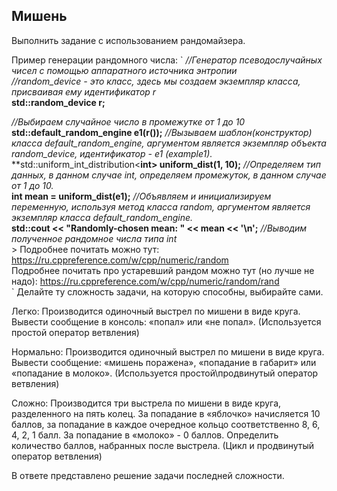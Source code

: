 <h2>Мишень</h2>
Выполнить задание с использованием рандомайзера.

Пример генерации рандомного числа:
`
*//Генератор псеводослучайных чисел с помощью аппаратного источника энтропии* <br>
*//random_device - это класс, здесь мы создаем экземпляр класса, присваивая ему идентификатор r* <br>
**std::random_device r;** <br>
 
*//Выбираем случайное число в промежутке от 1 до 10* <br>
**std::default_random_engine e1(r());** *//Вызываем шаблон(конструктор) класса default_random_engine, аргументом является экземпляр объекта random_device, идентификатор - e1 (example1).* <br>
**std::uniform_int_distribution<**int> uniform_dist(1, 10);** *//Определяем тип данных, в данном случае int, определяем промежуток, в данном случае от 1 до 10.* <br>
**int mean = uniform_dist(e1);** *//Объявляем и инициализируем переменную, используя метод класса random, аргументом является экземпляр класса default_random_engine.* <br>
**std::cout << "Randomly-chosen mean: " << mean << '\n';** *//Выводим полученное рандомное числа типа int <br>* >
Подробнее почитать можно тут: https://ru.cppreference.com/w/cpp/numeric/random <br>
Подробнее почитать про устаревший рандом можно тут (но лучше не надо): https://ru.cppreference.com/w/cpp/numeric/random/rand <br>
`
Делайте ту сложность задачи, на которую способны, выбирайте сами. <br>

Легко:
Производится одиночный выстрел по мишени в виде круга. Вывести сообщение в консоль: «попал» или «не попал».
(Используется простой оператор ветвления)

Нормально:
Производится одиночный выстрел по мишени в виде круга. Вывести сообщение: «мишень поражена», «попадание в габарит» или «попадание в молоко».
(Используется простой\продвинутый оператор ветвления)

Сложно:
Производится три выстрела по мишени в виде круга, разделенного на пять колец. За попадание в «яблочко» начисляется 10 баллов, за попадание в каждое очередное кольцо соответственно 8, 6, 4, 2, 1 балл. За попадание в «молоко» - 0 баллов. Определить количество баллов, набранных после выстрела.
(Цикл и продвинутый оператор ветвления)


В ответе представлено решение задачи последней сложности.
